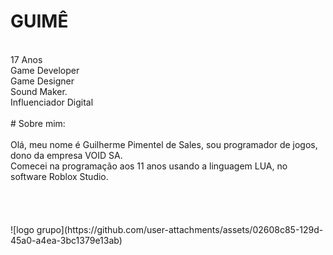 # GUIMÊ
<br>
17 Anos <br> Game Developer <br> Game Designer <br> Sound Maker.<br> Influenciador Digital
<br> <br>
# Sobre mim:
<br> <br>
  Olá, meu nome é Guilherme Pimentel de Sales, sou programador de jogos, dono da empresa VOID SA. <br>
        Comecei na programação aos 11 anos usando a linguagem LUA, no software Roblox Studio.<br> <br> <br> <br> <br>
![logo grupo](https://github.com/user-attachments/assets/02608c85-129d-45a0-a4ea-3bc1379e13ab)
